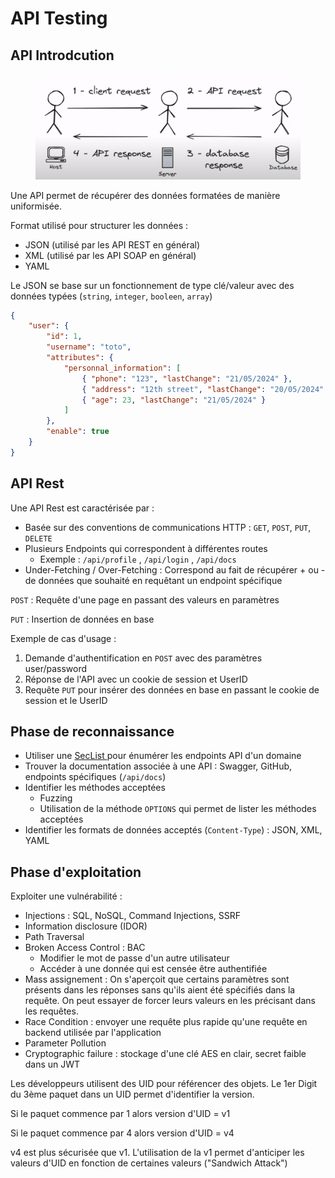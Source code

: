 # API Testing

## API Introdcution

<figure><img src=".gitbook/assets/image (1).png" alt=""><figcaption></figcaption></figure>

Une API permet de récupérer des données formatées de manière uniformisée.

Format utilisé pour structurer les données :&#x20;

* JSON (utilisé par les API REST en général)
* XML (utilisé par les API SOAP en général)
* YAML

Le JSON se base sur un fonctionnement de type clé/valeur avec des données typées (`string`, `integer`, `booleen`, `array`)

```json
{
    "user": {
        "id": 1,
        "username": "toto",
        "attributes": {
            "personnal_information": [
                { "phone": "123", "lastChange": "21/05/2024" },
                { "address": "12th street", "lastChange": "20/05/2024" },
                { "age": 23, "lastChange": "21/05/2024" }
            ]
        },
        "enable": true
    }
}
```

## API Rest

Une API Rest est caractérisée par :

* Basée sur des conventions de communications HTTP : `GET`, `POST`, `PUT`, `DELETE`
* Plusieurs Endpoints qui correspondent à différentes routes
  * Exemple : `/api/profile` , `/api/login` , `/api/docs`
* Under-Fetching / Over-Fetching : Correspond au fait de récupérer + ou - de données que souhaité en requêtant un endpoint spécifique

`POST` : Requête d'une page en passant des valeurs en paramètres

`PUT` : Insertion de données en base

Exemple de cas d'usage :

1. Demande d'authentification en `POST` avec des paramètres user/password
2. Réponse de l'API avec un cookie de session et UserID
3. Requête `PUT` pour insérer des données en base en passant le cookie de session et le UserID

## Phase de reconnaissance

* Utiliser une [SecList ](https://github.com/danielmiessler/SecLists/blob/master/Discovery/Web-Content/api/api-endpoints.txt)pour énumérer les endpoints API d'un domaine&#x20;
* Trouver la documentation associée à une API : Swagger, GitHub, endpoints spécifiques (`/api/docs`)
* Identifier les méthodes acceptées
  * Fuzzing
  * Utilisation de la méthode `OPTIONS` qui permet de lister les méthodes acceptées
* Identifier les formats de données acceptés (`Content-Type`) : JSON, XML, YAML

## Phase d'exploitation

Exploiter une vulnérabilité :

* Injections : SQL, NoSQL, Command Injections, SSRF
* Information disclosure (IDOR)
* Path Traversal
* Broken Access Control : BAC
  * Modifier le mot de passe d'un autre utilisateur
  * Accéder à une donnée qui est censée être authentifiée
* Mass assignement : On s'aperçoit que certains paramètres sont présents dans les réponses sans qu'ils aient été spécifiés dans la requête. On peut essayer de forcer leurs valeurs en les précisant dans les requêtes.
* Race Condition : envoyer une requête plus rapide qu'une requête en backend utilisée par l'application
* Parameter Pollution&#x20;
* Cryptographic failure : stockage d'une clé AES en clair, secret faible dans un JWT

Les développeurs utilisent des UID pour référencer des objets. Le 1er Digit du 3ème paquet dans un UID permet d'identifier la version.

Si le paquet commence par 1 alors version d'UID = v1

Si le paquet commence par 4 alors version d'UID = v4

v4 est plus sécurisée que v1. L'utilisation de la v1 permet d'anticiper les valeurs d'UID en fonction de certaines valeurs ("Sandwich Attack")
